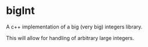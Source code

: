 # bigInt

A c++ implementation of a big (very big) integers library.

This will allow for handling of arbitrary large integers.
